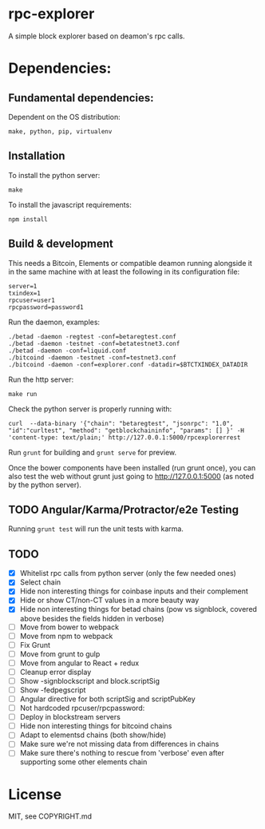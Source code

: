 # rpc-explorer

A simple block explorer based on deamon's rpc calls.

# Dependencies:

## Fundamental dependencies:

Dependent on the OS distribution:

```
make, python, pip, virtualenv
```

## Installation

To install the python server:

```
make
```

To install the javascript requirements:

```
npm install
```

## Build & development

This needs a Bitcoin, Elements or compatible deamon running alongside
it in the same machine with at least the following in its
configuration file:

```
server=1
txindex=1
rpcuser=user1
rpcpassword=password1
```

Run the daemon, examples:
```
./betad -daemon -regtest -conf=betaregtest.conf
./betad -daemon -testnet -conf=betatestnet3.conf
./betad -daemon -conf=liquid.conf
./bitcoind -daemon -testnet -conf=testnet3.conf
./bitcoind -daemon -conf=explorer.conf -datadir=$BTCTXINDEX_DATADIR
```

Run the http server:

```
make run
```

Check the python server is properly running with:

```
curl  --data-binary '{"chain": "betaregtest", "jsonrpc": "1.0", "id":"curltest", "method": "getblockchaininfo", "params": [] }' -H 'content-type: text/plain;' http://127.0.0.1:5000/rpcexplorerrest
```

Run `grunt` for building and `grunt serve` for preview.

Once the bower components have been installed (run grunt once), you can also test the web
without grunt just going to http://127.0.0.1:5000 (as noted by the python server).

## TODO Angular/Karma/Protractor/e2e Testing

Running `grunt test` will run the unit tests with karma.

## TODO

- [x] Whitelist rpc calls from python server (only the few needed ones)
- [x] Select chain
- [x] Hide non interesting things for coinbase inputs and their complement
- [x] Hide or show CT/non-CT values in a more beauty way
- [x] Hide non interesting things for betad chains (pow vs signblock, covered above besides the fields hidden in verbose)
- [ ] Move from bower to webpack
- [ ] Move from npm to webpack
- [ ] Fix Grunt
- [ ] Move from grunt to gulp
- [ ] Move from angular to React + redux
- [ ] Cleanup error display
- [ ] Show -signblockscript and block.scriptSig
- [ ] Show -fedpegscript
- [ ] Angular directive for both scriptSig and scriptPubKey
- [ ] Not hardcoded rpcuser/rpcpassword:
- [ ] Deploy in blockstream servers
- [ ] Hide non interesting things for bitcoind chains
- [ ] Adapt to elementsd chains (both show/hide)
- [ ] Make sure we're not missing data from differences in chains
- [ ] Make sure there's nothing to rescue from 'verbose' even after supporting some other elements chain

# License

MIT, see COPYRIGHT.md
